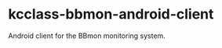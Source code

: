 kcclass-bbmon-android-client
============================

Android client for the BBmon monitoring system.